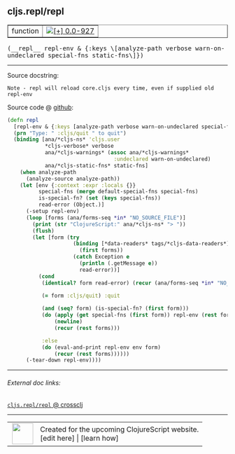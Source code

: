 ## cljs.repl/repl



 <table border="1">
<tr>
<td>function</td>
<td><a href="https://github.com/cljsinfo/cljs-api-docs/tree/0.0-927"><img valign="middle" alt="[+] 0.0-927" title="Added in 0.0-927" src="https://img.shields.io/badge/+-0.0--927-lightgrey.svg"></a> </td>
</tr>
</table>


 <samp>
(__repl__ repl-env & {:keys \[analyze-path verbose warn-on-undeclared special-fns static-fns\]})<br>
</samp>

---





Source docstring:

```
Note - repl will reload core.cljs every time, even if supplied old repl-env
```


Source code @ [github](https://github.com/clojure/clojurescript/blob/r1978/src/clj/cljs/repl.clj#L144-L182):

```clj
(defn repl
  [repl-env & {:keys [analyze-path verbose warn-on-undeclared special-fns static-fns]}]
  (prn "Type: " :cljs/quit " to quit")
  (binding [ana/*cljs-ns* 'cljs.user
            *cljs-verbose* verbose
            ana/*cljs-warnings* (assoc ana/*cljs-warnings*
                                  :undeclared warn-on-undeclared)
            ana/*cljs-static-fns* static-fns]
    (when analyze-path
      (analyze-source analyze-path))
    (let [env {:context :expr :locals {}}
          special-fns (merge default-special-fns special-fns)
          is-special-fn? (set (keys special-fns))
          read-error (Object.)]
      (-setup repl-env)
      (loop [forms (ana/forms-seq *in* "NO_SOURCE_FILE")]
        (print (str "ClojureScript:" ana/*cljs-ns* "> "))
        (flush)
        (let [form (try
                     (binding [*data-readers* tags/*cljs-data-readers*]
                       (first forms))
                     (catch Exception e
                       (println (.getMessage e))
                       read-error))]
          (cond
           (identical? form read-error) (recur (ana/forms-seq *in* "NO_SOURCE_FILE"))
           
           (= form :cljs/quit) :quit

           (and (seq? form) (is-special-fn? (first form)))
           (do (apply (get special-fns (first form)) repl-env (rest form))
               (newline)
               (recur (rest forms)))

           :else
           (do (eval-and-print repl-env env form)
               (recur (rest forms))))))
      (-tear-down repl-env))))
```

<!--
Repo - tag - source tree - lines:

 <pre>
clojurescript @ r1978
└── src
    └── clj
        └── cljs
            └── <ins>[repl.clj:144-182](https://github.com/clojure/clojurescript/blob/r1978/src/clj/cljs/repl.clj#L144-L182)</ins>
</pre>

-->

---



###### External doc links:

[`cljs.repl/repl` @ crossclj](http://crossclj.info/fun/cljs.repl/repl.html)<br>

---

 <table>
<tr><td>
<img valign="middle" align="right" width="48px" src="http://i.imgur.com/Hi20huC.png">
</td><td>
Created for the upcoming ClojureScript website.<br>
[edit here] | [learn how]
</td></tr></table>

[edit here]:https://github.com/cljsinfo/cljs-api-docs/blob/master/cljsdoc/cljs.repl/repl.cljsdoc
[learn how]:https://github.com/cljsinfo/cljs-api-docs/wiki/cljsdoc-files

<!--

This information was too distracting to show to readers, but I'll leave it
commented here since it is helpful to:

- pretty-print the data used to generate this document
- and show how to retrieve that data



The API data for this symbol:

```clj
{:ns "cljs.repl",
 :name "repl",
 :signature ["[repl-env & {:keys [analyze-path verbose warn-on-undeclared special-fns static-fns]}]"],
 :history [["+" "0.0-927"]],
 :type "function",
 :full-name-encode "cljs.repl/repl",
 :source {:code "(defn repl\n  [repl-env & {:keys [analyze-path verbose warn-on-undeclared special-fns static-fns]}]\n  (prn \"Type: \" :cljs/quit \" to quit\")\n  (binding [ana/*cljs-ns* 'cljs.user\n            *cljs-verbose* verbose\n            ana/*cljs-warnings* (assoc ana/*cljs-warnings*\n                                  :undeclared warn-on-undeclared)\n            ana/*cljs-static-fns* static-fns]\n    (when analyze-path\n      (analyze-source analyze-path))\n    (let [env {:context :expr :locals {}}\n          special-fns (merge default-special-fns special-fns)\n          is-special-fn? (set (keys special-fns))\n          read-error (Object.)]\n      (-setup repl-env)\n      (loop [forms (ana/forms-seq *in* \"NO_SOURCE_FILE\")]\n        (print (str \"ClojureScript:\" ana/*cljs-ns* \"> \"))\n        (flush)\n        (let [form (try\n                     (binding [*data-readers* tags/*cljs-data-readers*]\n                       (first forms))\n                     (catch Exception e\n                       (println (.getMessage e))\n                       read-error))]\n          (cond\n           (identical? form read-error) (recur (ana/forms-seq *in* \"NO_SOURCE_FILE\"))\n           \n           (= form :cljs/quit) :quit\n\n           (and (seq? form) (is-special-fn? (first form)))\n           (do (apply (get special-fns (first form)) repl-env (rest form))\n               (newline)\n               (recur (rest forms)))\n\n           :else\n           (do (eval-and-print repl-env env form)\n               (recur (rest forms))))))\n      (-tear-down repl-env))))",
          :title "Source code",
          :repo "clojurescript",
          :tag "r1978",
          :filename "src/clj/cljs/repl.clj",
          :lines [144 182]},
 :full-name "cljs.repl/repl",
 :docstring "Note - repl will reload core.cljs every time, even if supplied old repl-env"}

```

Retrieve the API data for this symbol:

```clj
;; from Clojure REPL
(require '[clojure.edn :as edn])
(-> (slurp "https://raw.githubusercontent.com/cljsinfo/cljs-api-docs/catalog/cljs-api.edn")
    (edn/read-string)
    (get-in [:symbols "cljs.repl/repl"]))
```

-->
